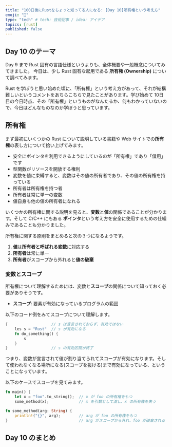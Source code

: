 ```yaml
---
title: "100日後にRustをちょっと知ってる人になる: [Day 10]所有権という考え方"
emoji: "🦀"
type: "tech" # tech: 技術記事 / idea: アイデア
topics: [rust]
published: false
---
```


## Day 10 のテーマ

Day 9 まで Rust 固有の言語仕様というよりも、全体概要や一般概念についてみてきました。
今日は、少し Rust 固有な起用である **所有権 (Ownership)** について調べてみます。

Rust を学ぼうと思い始めた頃に、「所有権」という考え方があって、それが結構難しいというコメントをあちらこちらで見たことがあります。学び始めて 10日目の今日時点、その「所有権」というものがなんたるか、何もわかっていないので、今日はどんなものなのか学ぼうと思っています。

## 所有権

まず最初にいくつかの Rust について説明している書籍や Web サイトでの**所有権**の表し方について拾い上げてみます。

- 安全にポインタを利用できるようにしているのが「所有権」であり「借用」です
- 型関数がリソースを開放する権利
- 変数を値に束縛すると、変数はその値の所有者であり、その値の所有権を持っている
- 所有者は所有権を持つ者
- 所有者は常に単一の変数
- 値自身も他の値の所有者になれる

いくつかの所有権に関する説明を見ると、**変数**と**値**の関係であることが分かります。そして C/C++ にもある **ポインタ**という考え方を安全に使用するための仕組みであることも分かりました。

所有権に関する原則をまとめると次の３つになるようです。

1. **値**は**所有者と呼ばれる変数**に対応する
2. **所有者**は常に単一
3. **所有者**がスコープから外れると**値の破棄**

### 変数とスコープ

所有権について理解するためには、変数と**スコープ**の関係について知っておく必要がありそうです。

- **スコープ**: 要素が有効になっているプログラムの範囲

以下のコード例をみてスコープについて理解します。

```rust
{                   // s は宣言されておらず、有効ではない
    les s = "Rust"  // s が有効になる
    fn do_something() {
        s
    }
}                   // s の有効区間が終了
```

つまり、変数が宣言されて値が割り当てられてスコープが有効になります。そして使われなくなる場所になる(スコープを抜ける)まで有効になっている、ということになっています。

以下のケースでスコープを見てみます。

```rust
fn main() {
    let x = "foo".to_string();  // x が foo の所有権をもつ
    some_method(x);             // x を引数として渡し、x の所有権を失う

fn some_method(arg: String) {
    println!("{}", arg);        // arg が foo の所有権をもつ
}                               // arg がスコープから外れ、foo が破棄される
```

## Day 10 のまとめ

